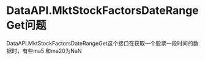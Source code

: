 # DataAPI.MktStockFactorsDateRangeGet问题

DataAPI.MktStockFactorsDateRangeGet这个接口在获取一个股票一段时间的数据时，有些ma5 和ma20为NaN